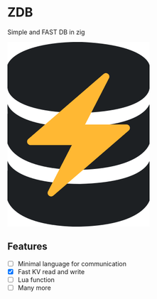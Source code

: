 # ZDB
Simple and FAST DB in zig

<img src="./logo.png" w=256>

## Features
- [ ] Minimal language for communication
- [x] Fast KV read and write
- [ ] Lua function
- [ ] Many more
